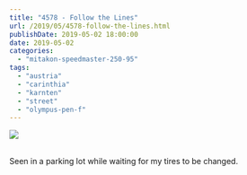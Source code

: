 ```yaml
---
title: "4578 - Follow the Lines"
url: /2019/05/4578-follow-the-lines.html
publishDate: 2019-05-02 18:00:00
date: 2019-05-02
categories: 
  - "mitakon-speedmaster-250-95"
tags: 
  - "austria"
  - "carinthia"
  - "karnten"
  - "street"
  - "olympus-pen-f"
---
```

<div class="container">
<div class="center"><a target="_blank" href="https://d25zfm9zpd7gm5.cloudfront.net/1200x1200/2018/20180311_011308_lr.jpg"><img class="webfeedsFeaturedVisual" src="https://d25zfm9zpd7gm5.cloudfront.net/0600x0600/2018/20180311_011308_lr.jpg" /></a></div>
</div>
<br />

Seen in a parking lot while waiting for my tires to be changed.
